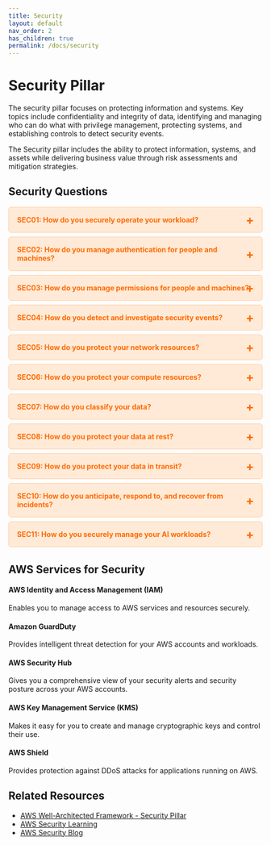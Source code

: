 ```yaml
---
title: Security
layout: default
nav_order: 2
has_children: true
permalink: /docs/security
---
```


<div class="pillar-header">
  <h1>Security Pillar</h1>
  <p>The security pillar focuses on protecting information and systems. Key topics include confidentiality and integrity of data, identifying and managing who can do what with privilege management, protecting systems, and establishing controls to detect security events.</p>
</div>

The Security pillar includes the ability to protect information, systems, and assets while delivering business value through risk assessments and mitigation strategies.

## Security Questions

<div class="question-accordion">
  <div class="question-button">
    <a href="javascript:void(0);">SEC01: How do you securely operate your workload?</a>
    <div class="question-content">
      <ul>
        <li><a href="./security/SEC01.html">View all SEC01 best practices</a></li>
        <li><a href="./security/SEC01-BP01.html">SEC01-BP01: Separate workloads using accounts</a></li>
        <li><a href="./security/SEC01-BP02.html">SEC01-BP02: Secure account root user and properties</a></li>
        <li><a href="./security/SEC01-BP03.html">SEC01-BP03: Identify and validate control objectives</a></li>
        <li><a href="./security/SEC01-BP04.html">SEC01-BP04: Stay up to date with security threats and recommendations</a></li>
        <li><a href="./security/SEC01-BP05.html">SEC01-BP05: Reduce security management scope</a></li>
        <li><a href="./security/SEC01-BP06.html">SEC01-BP06: Automate deployment of standard security controls</a></li>
        <li><a href="./security/SEC01-BP07.html">SEC01-BP07: Identify threats and prioritize mitigations using a threat model</a></li>
        <li><a href="./security/SEC01-BP08.html">SEC01-BP08: Evaluate and implement new security services and features regularly</a></li>
      </ul>
    </div>
  </div>
  
  <div class="question-button">
    <a href="javascript:void(0);">SEC02: How do you manage authentication for people and machines?</a>
    <div class="question-content">
      <ul>
        <li><a href="./security/SEC02.html">View all SEC02 best practices</a></li>
        <li><a href="./security/SEC02-BP01.html">SEC02-BP01: Use strong sign-in mechanisms</a></li>
        <li><a href="./security/SEC02-BP02.html">SEC02-BP02: Use temporary credentials</a></li>
        <li><a href="./security/SEC02-BP03.html">SEC02-BP03: Store and use secrets securely</a></li>
        <li><a href="./security/SEC02-BP04.html">SEC02-BP04: Rely on a centralized identity provider</a></li>
        <li><a href="./security/SEC02-BP05.html">SEC02-BP05: Audit and rotate credentials periodically</a></li>
        <li><a href="./security/SEC02-BP06.html">SEC02-BP06: Employ user groups and attributes</a></li>
      </ul>
    </div>
  </div>
  
  <div class="question-button">
    <a href="javascript:void(0);">SEC03: How do you manage permissions for people and machines?</a>
    <div class="question-content">
      <ul>
        <li><a href="./security/SEC03.html">View all SEC03 best practices</a></li>
        <li><a href="./security/SEC03-BP01.html">SEC03-BP01: Define access requirements</a></li>
        <li><a href="./security/SEC03-BP02.html">SEC03-BP02: Grant least privilege access</a></li>
        <li><a href="./security/SEC03-BP03.html">SEC03-BP03: Establish emergency access process</a></li>
        <li><a href="./security/SEC03-BP04.html">SEC03-BP04: Reduce permissions continuously</a></li>
        <li><a href="./security/SEC03-BP05.html">SEC03-BP05: Define permission guardrails for your organization</a></li>
        <li><a href="./security/SEC03-BP06.html">SEC03-BP06: Manage access based on lifecycle</a></li>
        <li><a href="./security/SEC03-BP07.html">SEC03-BP07: Analyze public and cross-account access</a></li>
        <li><a href="./security/SEC03-BP08.html">SEC03-BP08: Share resources securely within your organization</a></li>
        <li><a href="./security/SEC03-BP09.html">SEC03-BP09: Share resources securely with a third party</a></li>
      </ul>
    </div>
  </div>
  
  <div class="question-button">
    <a href="javascript:void(0);">SEC04: How do you detect and investigate security events?</a>
    <div class="question-content">
      <ul>
        <li><a href="./security/SEC04.html">View all SEC04 best practices</a></li>
        <li><a href="./security/SEC04-BP01.html">SEC04-BP01: Configure service and application logging</a></li>
        <li><a href="./security/SEC04-BP02.html">SEC04-BP02: Analyze logs, findings, and metrics centrally</a></li>
        <li><a href="./security/SEC04-BP03.html">SEC04-BP03: Automate alerting and responses</a></li>
        <li><a href="./security/SEC04-BP04.html">SEC04-BP04: Develop investigation processes</a></li>
      </ul>
    </div>
  </div>
  
  <div class="question-button">
    <a href="javascript:void(0);">SEC05: How do you protect your network resources?</a>
    <div class="question-content">
      <ul>
        <li><a href="./security/SEC05.html">View all SEC05 best practices</a></li>
        <li><a href="./security/SEC05-BP01.html">SEC05-BP01: Create network layers</a></li>
        <li><a href="./security/SEC05-BP02.html">SEC05-BP02: Control traffic at all layers</a></li>
        <li><a href="./security/SEC05-BP03.html">SEC05-BP03: Implement inspection</a></li>
        <li><a href="./security/SEC05-BP04.html">SEC05-BP04: Automate network protection</a></li>
      </ul>
    </div>
  </div>
  
  <div class="question-button">
    <a href="javascript:void(0);">SEC06: How do you protect your compute resources?</a>
    <div class="question-content">
      <ul>
        <li><a href="./security/SEC06.html">View all SEC06 best practices</a></li>
        <li><a href="./security/SEC06-BP01.html">SEC06-BP01: Perform vulnerability management</a></li>
        <li><a href="./security/SEC06-BP02.html">SEC06-BP02: Provision compute from hardened images</a></li>
        <li><a href="./security/SEC06-BP03.html">SEC06-BP03: Reduce manual management and interactive access</a></li>
        <li><a href="./security/SEC06-BP04.html">SEC06-BP04: Validate software integrity</a></li>
        <li><a href="./security/SEC06-BP05.html">SEC06-BP05: Automate compute protection</a></li>
      </ul>
    </div>
  </div>
  
  <div class="question-button">
    <a href="javascript:void(0);">SEC07: How do you classify your data?</a>
    <div class="question-content">
      <ul>
        <li><a href="./security/SEC07.html">View all SEC07 best practices</a></li>
        <li><a href="./security/SEC07-BP01.html">SEC07-BP01: Understand your data classification scheme</a></li>
        <li><a href="./security/sec07-bp02.html">SEC07-BP02: Apply data protection controls based on data sensitivity</a></li>
        <li><a href="./security/sec07-bp03.html">SEC07-BP03: Automate identification and classification</a></li>
        <li><a href="./security/sec07-bp04.html">SEC07-BP04: Define scalable data lifecycle management</a></li>
      </ul>
    </div>
  </div>
  
  <div class="question-button">
    <a href="javascript:void(0);">SEC08: How do you protect your data at rest?</a>
    <div class="question-content">
      <ul>
        <li><a href="./security/SEC08.html">View all SEC08 best practices</a></li>
        <li><a href="./security/SEC08-BP01.html">SEC08-BP01: Implement secure key management</a></li>
        <li><a href="./security/SEC08-BP02.html">SEC08-BP02: Enforce encryption at rest</a></li>
        <li><a href="./security/SEC08-BP03.html">SEC08-BP03: Automate data at rest protection</a></li>
        <li><a href="./security/SEC08-BP04.html">SEC08-BP04: Enforce access control</a></li>
        <li><a href="./security/SEC08-BP05.html">SEC08-BP05: Use mechanisms to keep people away from data</a></li>
      </ul>
    </div>
  </div>
  
  <div class="question-button">
    <a href="javascript:void(0);">SEC09: How do you protect your data in transit?</a>
    <div class="question-content">
      <ul>
        <li><a href="./security/SEC09.html">View all SEC09 best practices</a></li>
        <li><a href="./security/SEC09-BP01.html">SEC09-BP01: Implement secure key and certificate management</a></li>
        <li><a href="./security/SEC09-BP02.html">SEC09-BP02: Enforce encryption in transit</a></li>
        <li><a href="./security/SEC09-BP03.html">SEC09-BP03: Automate detection of unintended data access</a></li>
        <li><a href="./security/SEC09-BP04.html">SEC09-BP04: Authenticate network communications</a></li>
      </ul>
    </div>
  </div>
  
  <div class="question-button">
    <a href="javascript:void(0);">SEC10: How do you anticipate, respond to, and recover from incidents?</a>
    <div class="question-content">
      <ul>
        <li><a href="./security/SEC10.html">View all SEC10 best practices</a></li>
        <li><a href="./security/SEC10-BP01.html">SEC10-BP01: Identify key personnel and external resources</a></li>
        <li><a href="./security/SEC10-BP02.html">SEC10-BP02: Develop incident management plans</a></li>
        <li><a href="./security/SEC10-BP03.html">SEC10-BP03: Prepare forensic capabilities</a></li>
        <li><a href="./security/SEC10-BP04.html">SEC10-BP04: Automate containment capability</a></li>
        <li><a href="./security/SEC10-BP05.html">SEC10-BP05: Pre-provision access</a></li>
        <li><a href="./security/SEC10-BP06.html">SEC10-BP06: Practice incident response</a></li>
        <li><a href="./security/SEC10-BP07.html">SEC10-BP07: Automate recovery</a></li>
        <li><a href="./security/SEC10-BP08.html">SEC10-BP08: Communicate status</a></li>
        <li><a href="./security/SEC10-BP09.html">SEC10-BP09: Learn from incidents</a></li>
      </ul>
    </div>
  </div>
  
  <div class="question-button">
    <a href="javascript:void(0);">SEC11: How do you securely manage your AI workloads?</a>
    <div class="question-content">
      <ul>
        <li><a href="./security/SEC11.html">View all SEC11 best practices</a></li>
        <li><a href="./security/SEC11-BP01.html">SEC11-BP01: Identify and manage risks in AI workloads</a></li>
        <li><a href="./security/SEC11-BP02.html">SEC11-BP02: Implement data governance for AI workloads</a></li>
        <li><a href="./security/SEC11-BP03.html">SEC11-BP03: Implement model governance for AI workloads</a></li>
        <li><a href="./security/SEC11-BP04.html">SEC11-BP04: Implement application security for AI workloads</a></li>
        <li><a href="./security/SEC11-BP05.html">SEC11-BP05: Implement infrastructure security for AI workloads</a></li>
      </ul>
    </div>
  </div>
</div>

## AWS Services for Security

<div class="aws-service">
  <div class="aws-service-content">
    <h4>AWS Identity and Access Management (IAM)</h4>
    <p>Enables you to manage access to AWS services and resources securely.</p>
  </div>
</div>

<div class="aws-service">
  <div class="aws-service-content">
    <h4>Amazon GuardDuty</h4>
    <p>Provides intelligent threat detection for your AWS accounts and workloads.</p>
  </div>
</div>

<div class="aws-service">
  <div class="aws-service-content">
    <h4>AWS Security Hub</h4>
    <p>Gives you a comprehensive view of your security alerts and security posture across your AWS accounts.</p>
  </div>
</div>

<div class="aws-service">
  <div class="aws-service-content">
    <h4>AWS Key Management Service (KMS)</h4>
    <p>Makes it easy for you to create and manage cryptographic keys and control their use.</p>
  </div>
</div>

<div class="aws-service">
  <div class="aws-service-content">
    <h4>AWS Shield</h4>
    <p>Provides protection against DDoS attacks for applications running on AWS.</p>
  </div>
</div>

<div class="related-resources">
  <h2>Related Resources</h2>
  <ul>
    <li><a href="https://docs.aws.amazon.com/wellarchitected/latest/security-pillar/welcome.html">AWS Well-Architected Framework - Security Pillar</a></li>
    <li><a href="https://aws.amazon.com/security/security-learning/">AWS Security Learning</a></li>
    <li><a href="https://aws.amazon.com/blogs/security/">AWS Security Blog</a></li>
  </ul>
</div>

<style>
.question-accordion {
  margin-bottom: 2rem;
}

.question-button {
  border: 1px solid #ffcca5;
  border-radius: 5px;
  margin-bottom: 0.5rem;
  background-color: #ffead7;
  overflow: hidden;
}

.question-button > a {
  display: block;
  padding: 1rem;
  color: #ff6a00;
  font-weight: bold;
  text-decoration: none;
  position: relative;
}

.question-button > a:after {
  content: '+';
  position: absolute;
  right: 1rem;
  top: 50%;
  transform: translateY(-50%);
  font-size: 1.5rem;
}

.question-button > a:hover {
  background-color: #ffcca5;
}

.question-content {
  display: none;
  padding: 0 1rem 1rem 1rem;
  background-color: #fff;
  border-top: 1px solid #ffcca5;
}

.question-content ul {
  list-style-type: none;
  padding-left: 0;
  margin-top: 0.5rem;
}

.question-content li {
  margin-bottom: 0.5rem;
}

.question-content li a {
  color: #ff6a00;
  text-decoration: none;
}

.question-content li a:hover {
  text-decoration: underline;
}
</style>

<script src="/assets/js/security-accordion.js"></script>
